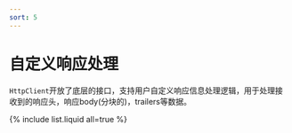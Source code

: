 ```yaml
---
sort: 5
---
```


# 自定义响应处理

`HttpClient`开放了底层的接口，支持用户自定义响应信息处理逻辑，用于处理接收到的响应头，响应body(分块的)，trailers等数据。

{% include list.liquid all=true %}